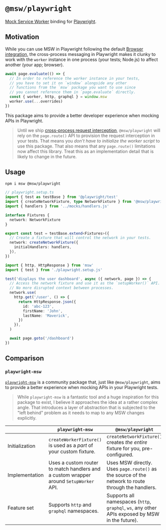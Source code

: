 # `@msw/playwright`

[Mock Service Worker](https://mswjs.io) binding for [Playwright](https://playwright.dev/).

## Motivation

While you can use MSW in Playwright following the default [Browser integration](https://mswjs.io/docs/integrations/browser), the cross-process messaging in Playwright makes it clunky to work with the `worker` instance in one process (your tests; Node.js) to affect another (your app; browser).

```ts
await page.evaluate(() => {
  // In order to reference the worker instance in your tests,
  // you have to set it on `window` alongside any other
  // functions from the `msw` package you want to use since
  // you cannot reference them in `page.evaluate` directly.
  const { worker, http, graphql } = window.msw
  worker.use(...overrides)
})
```

This package aims to provide a better developer experience when mocking APIs in Playwright.

> Until we ship [cross-process request interception](https://github.com/mswjs/msw/pull/1617), `@msw/playwright` will rely on the `page.route()` API to provision the request interception in your tests. That means you _don't have to initialize the worker script_ to use this package. That also means that any `page.route()` limitations now affect this library. Treat this as an implementation detail that is likely to change in the future.

## Usage

```sh
npm i msw @msw/playwright
```

```ts
// playwright.setup.ts
import { test as testBase } from '@playwright/test'
import { createNetworkFixture, type NetworkFixture } from '@msw/playwright'
import { handlers } from '../mocks/handlers.js'

interface Fixtures {
  network: NetworkFixture
}

export const test = testBase.extend<Fixtures>({
  // Create a fixture that will control the network in your tests.
  network: createNetworkFixture({
    initialHandlers: handlers,
  }),
})
```

```ts
import { http, HttpResponse } from 'msw'
import { test } from './playwright.setup.js'

test('displays the user dashboard', async ({ network, page }) => {
  // Access the network fixture and use it as the `setupWorker()` API.
  // No more disrupted context between processes.
  network.use(
    http.get('/user', () => {
      return HttpResponse.json({
        id: 'abc-123',
        firstName: 'John',
        lastName: 'Maverick',
      })
    }),
  )

  await page.goto('/dashboard')
})
```

## Comparison

### `playwright-msw`

[`playwright-msw`](https://github.com/valendres/playwright-msw) is a community package that, just like `@msw/playwright`, aims to provide a better experience when mocking APIs in your Playwright tests.

> While `playwright-msw` is a fantastic tool and a huge inspiration for this package to exist, I believe it approaches the idea at a rather complex angle. That introduces a layer of abstraction that is subjected to the "left behind" problem as it needs to map to any MSW changes explicitly.

|                | `playwright-msw`                                                                      | `@msw/playwright`                                                                                  |
| -------------- | ------------------------------------------------------------------------------------- | -------------------------------------------------------------------------------------------------- |
| Initialization | `createWorkerFixture()` is used as a _part_ of your custom fixture.                   | `createNetworkFixture()` creates _the entire_ fixture for you, pre-configured.                     |
| Implementation | Uses a custom router to match handlers and a custom wrapper around `SetupWorker` API. | Uses MSW directly. Uses `page.route()` as the source of the network to route through the handlers. |
| Feature set    | Supports `http` and `graphql` namespaces.                                             | Supports all namespaces (`http`, `graphql`, `ws`, any other APIs exposed by MSW in the future).    |
